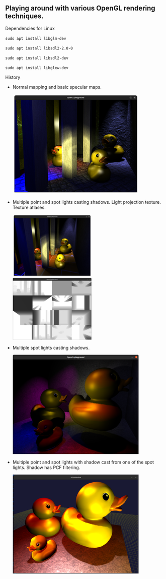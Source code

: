 ## Playing around with various OpenGL rendering techniques.

Dependencies for Linux

`sudo apt install libglm-dev`

`sudo apt install libsdl2-2.0-0`

`sudo apt install libsdl2-dev`

`sudo apt install libglew-dev`

History

-   Normal mapping and basic specular maps.

    <p float="left">
      <img src="./docs/images/normal-maps.png" width="400" />
    </p>

-   Multiple point and spot lights casting shadows. Light projection texture. Texture atlases.

    <p float="left">
      <img src="./docs/images/multilight-scene.png" width="250" />
      <img src="./docs/images/shadow-atlas.png" width="250" />
    </p>

-   Multiple spot lights casting shadows.

    <p float="left">
      <img src="./docs/images/multiple-spot-shadows.png" width="400" />
    </p>

-   Multiple point and spot lights with shadow cast from one of the spot lights. Shadow has PCF filtering.

    <p float="left">
      <img src="./docs/images/spot-light-shadow-map.png" width="400" />
    </p>

